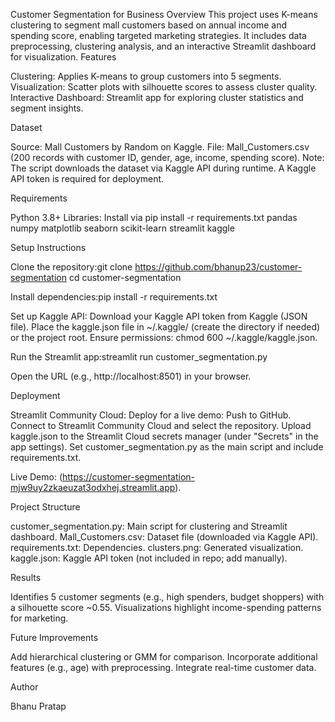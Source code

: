Customer Segmentation for Business
Overview
This project uses K-means clustering to segment mall customers based on annual income and spending score, enabling targeted marketing strategies. It includes data preprocessing, clustering analysis, and an interactive Streamlit dashboard for visualization.
Features

Clustering: Applies K-means to group customers into 5 segments.
Visualization: Scatter plots with silhouette scores to assess cluster quality.
Interactive Dashboard: Streamlit app for exploring cluster statistics and segment insights.

Dataset

Source: Mall Customers by Random on Kaggle.
File: Mall_Customers.csv (200 records with customer ID, gender, age, income, spending score).
Note: The script downloads the dataset via Kaggle API during runtime. A Kaggle API token is required for deployment.

Requirements

Python 3.8+
Libraries: Install via pip install -r requirements.txt
pandas
numpy
matplotlib
seaborn
scikit-learn
streamlit
kaggle



Setup Instructions

Clone the repository:git clone https://github.com/bhanup23/customer-segmentation
cd customer-segmentation


Install dependencies:pip install -r requirements.txt


Set up Kaggle API:
Download your Kaggle API token from Kaggle (JSON file).
Place the kaggle.json file in ~/.kaggle/ (create the directory if needed) or the project root.
Ensure permissions: chmod 600 ~/.kaggle/kaggle.json.


Run the Streamlit app:streamlit run customer_segmentation.py


Open the URL (e.g., http://localhost:8501) in your browser.

Deployment

Streamlit Community Cloud: Deploy for a live demo:
Push to GitHub.
Connect to Streamlit Community Cloud and select the repository.
Upload kaggle.json to the Streamlit Cloud secrets manager (under "Secrets" in the app settings).
Set customer_segmentation.py as the main script and include requirements.txt.


Live Demo: (https://customer-segmentation-mjw9uy2zkaeuzat3odxhej.streamlit.app).

Project Structure

customer_segmentation.py: Main script for clustering and Streamlit dashboard.
Mall_Customers.csv: Dataset file (downloaded via Kaggle API).
requirements.txt: Dependencies.
clusters.png: Generated visualization.
kaggle.json: Kaggle API token (not included in repo; add manually).

Results

Identifies 5 customer segments (e.g., high spenders, budget shoppers) with a silhouette score ~0.55.
Visualizations highlight income-spending patterns for marketing.

Future Improvements

Add hierarchical clustering or GMM for comparison.
Incorporate additional features (e.g., age) with preprocessing.
Integrate real-time customer data.

Author

Bhanu Pratap




